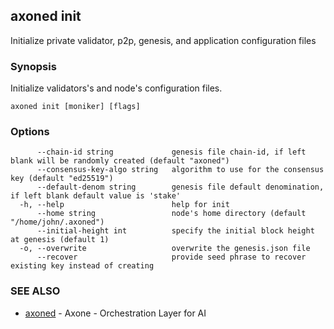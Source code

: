 ## axoned init

Initialize private validator, p2p, genesis, and application configuration files

### Synopsis

Initialize validators's and node's configuration files.

```
axoned init [moniker] [flags]
```

### Options

```
      --chain-id string             genesis file chain-id, if left blank will be randomly created (default "axoned")
      --consensus-key-algo string   algorithm to use for the consensus key (default "ed25519")
      --default-denom string        genesis file default denomination, if left blank default value is 'stake'
  -h, --help                        help for init
      --home string                 node's home directory (default "/home/john/.axoned")
      --initial-height int          specify the initial block height at genesis (default 1)
  -o, --overwrite                   overwrite the genesis.json file
      --recover                     provide seed phrase to recover existing key instead of creating
```

### SEE ALSO

* [axoned](axoned.md)	 - Axone - Orchestration Layer for AI
